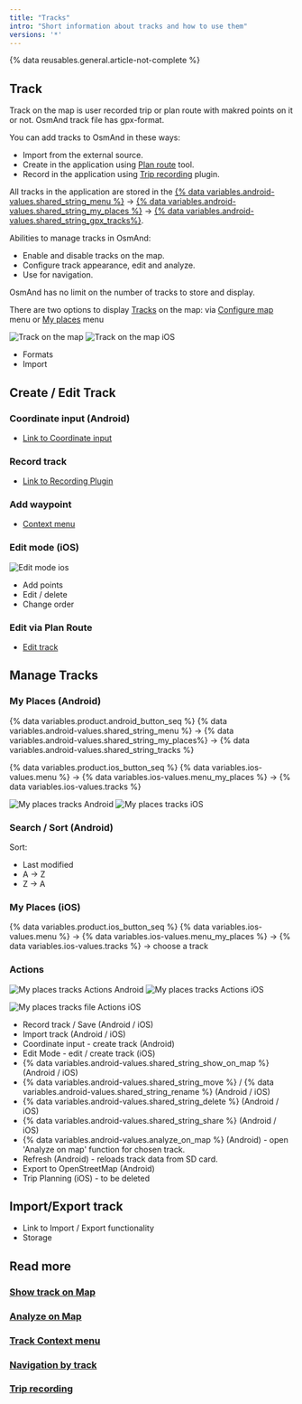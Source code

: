 ```yaml
---
title: "Tracks"
intro: "Short information about tracks and how to use them"
versions: '*'
---
```


{% data reusables.general.article-not-complete %}

## Track

Track on the map is user recorded trip or plan route with makred points on it or not. OsmAnd track file has gpx-format.

You can add tracks to OsmAnd in these ways: 
- Import from the external source.
- Create in the application using [Plan route](/osmand/plan-route) tool.
- Record in the application using [Trip recording](/osmand/plugins/trip-recording) plugin. 

All tracks in the application are stored in the [{% data variables.android-values.shared_string_menu %}](/osmand/start-with/main-menu) → [{% data variables.android-values.shared_string_my_places %}](/osmand/personal/myplaces) → [{% data variables.android-values.shared_string_gpx_tracks%}](/osmand/personal/tracks).

Abilities to manage tracks in OsmAnd:
- Enable and disable tracks on the map.
- Configure track appearance, edit and analyze.
- Use for navigation.

OsmAnd has no limit on the number of tracks to store and display.

There are two options to display [Tracks](/osmand/personal/tracks) on the map: via [Configure map](/osmand/map/tracks-on-map#display-via-configure-map-menu) menu or [My places](/osmand/map/tracks-on-map#display-via-my-places-menu) menu


![Track on the map](/assets/images/personal/tracks/track_on_map_android.png) ![Track on the map iOS](/assets/images/personal/tracks/track_on_map_ios.png)



- Formats
- Import

## Create / Edit Track

### Coordinate input (Android)

- [Link to Coordinate input](/osmand/plan-route/coordinate-input)

### Record track

- [Link to Recording Plugin](/osmand/plugins/trip-recording)

### Add waypoint

- [Context menu](/osmand/map/map-context-menu#-add--edit--track-waypoint)

### Edit mode (iOS)

![Edit mode ios](/assets/images/personal/tracks/edit_mode_ios.png) 

- Add points
- Edit / delete
- Change order

### Edit via Plan Route

- [Edit track](/osmand/plan-route/create-route)

## Manage Tracks 

### My Places (Android)

{% data variables.product.android_button_seq %} {% data variables.android-values.shared_string_menu %} → {% data variables.android-values.shared_string_my_places%} → {% data variables.android-values.shared_string_tracks %}

{% data variables.product.ios_button_seq %} {% data variables.ios-values.menu %} → {% data variables.ios-values.menu_my_places %} → {% data variables.ios-values.tracks %}

![My places tracks Android](/assets/images/personal/tracks/my_places_tracks_android.png) ![My places tracks iOS](/assets/images/personal/tracks/my_places_tracks_ios.png)

### Search / Sort (Android)

Sort: 

- Last modified
- A -> Z
- Z -> A

### My Places (iOS)

{% data variables.product.ios_button_seq %} {% data variables.ios-values.menu %} → {% data variables.ios-values.menu_my_places %} → {% data variables.ios-values.tracks %} → choose a track

### Actions

![My places tracks Actions Android](/assets/images/personal/tracks/my_places_tracks_actions_android.png) ![My places tracks Actions iOS](/assets/images/personal/tracks/my_places_tracks_actions_ios.png)

![My places tracks file Actions iOS](/assets/images/personal/tracks/my_places_track_file_actions_ios.png)

- Record track / Save (Android / iOS)
- Import track (Android / iOS)
- Coordinate input - create track (Android)
- Edit Mode - edit / create track (iOS) 
- {% data variables.android-values.shared_string_show_on_map %} (Android / iOS)
- {% data variables.android-values.shared_string_move %} /  {% data variables.android-values.shared_string_rename %}  (Android / iOS)
- {% data variables.android-values.shared_string_delete %} (Android / iOS)
- {% data variables.android-values.shared_string_share %}  (Android / iOS)
- {% data variables.android-values.analyze_on_map %} (Android) - open 'Analyze on map' function for chosen track.
- Refresh (Android) - reloads track data from SD card.
- Export to OpenStreetMap (Android)
- Trip Planning (iOS) - to be deleted


## Import/Export track

- Link to Import / Export functionality
- Storage

## Read more

### [Show track on Map](/osmand/map/tracks-on-map)
### [Analyze on Map](/osmand/map/tracks-on-map)
### [Track Context menu](/osmand/map/track-context-menu)
### [Navigation by track](/osmand/navigation/gpx-navigation)
### [Trip recording](/osmand/plugins/trip-recording)
